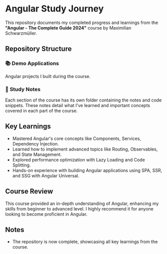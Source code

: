 # Angular Study Journey

This repository documents my completed progress and learnings from the **"Angular - The Complete Guide 2024"** course by Maximilian Schwarzmüller.

## Repository Structure

### 📚 **Demo Applications**
Angular projects I built during the course.

  
### 📝 **Study Notes**
Each section of the course has its own folder containing the notes and code snippets. These notes detail what I've learned and important concepts covered in each part of the course.

## Key Learnings
- Mastered Angular's core concepts like Components, Services, Dependency Injection.
- Learned how to implement advanced topics like Routing, Observables, and State Management.
- Explored performance optimization with Lazy Loading and Code Splitting.
- Hands-on experience with building Angular applications using SPA, SSR, and SSG with Angular Universal.

## Course Review
This course provided an in-depth understanding of Angular, enhancing my skills from beginner to advanced level. I highly recommend it for anyone looking to become proficient in Angular.

## Notes
- The repository is now complete, showcasing all key learnings from the course.
